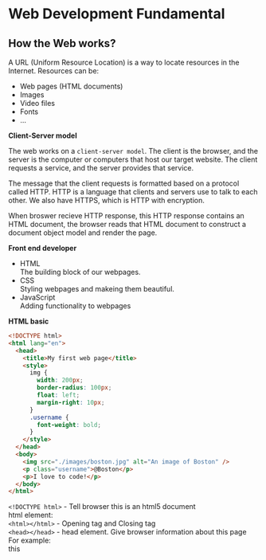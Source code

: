 # Web Development Fundamental

## How the Web works?

A URL (Uniform Resource Location) is a way to locate resources in the Internet. Resources can be:

* Web pages (HTML documents)
* Images
* Video files
* Fonts
* ...

**Client-Server model**

The web works on a `client-server model`. The client is the browser, and the server is the computer or computers that host our target website. The client requests a service, and the server provides that service.

The message that the client requests is formatted based on a protocol called HTTP. HTTP is a language that clients and servers use to talk to each other. We also have HTTPS, which is HTTP with encryption.

When broswer recieve HTTP response, this HTTP response contains an HTML document, the browser reads that HTML document to construct a document object model and render the page.

**Front end developer**
- HTML  
The building block of our webpages.
- CSS  
Styling webpages and makeing them beautiful.
- JavaScript  
Adding functionality to webpages

**HTML basic**

```html
<!DOCTYPE html>
<html lang="en">
  <head>
    <title>My first web page</title>
    <style>
      img {
        width: 200px;
        border-radius: 100px;
        float: left;
        margin-right: 10px;
      }
      .username {
        font-weight: bold;
      }
    </style>
  </head>
  <body>
    <img src="./images/boston.jpg" alt="An image of Boston" />
    <p class="username">@Boston</p>
    <p>I love to code!</p>
  </body>
</html>
```

`<!DOCTYPE html>` - Tell browser this is an html5 document  
html element:  
`<html></html>` - Opening tag and Closing tag  
`<head></head>` - head element. Give browser information about this page  
For example:  
    this
